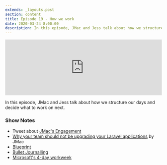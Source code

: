```yaml
---
extends: _layouts.post
section: content
title: Episode 19 - How we work
date: 2020-03-24 8:00:00
description: In this episode, JMac and Jess talk about how we structure our days and decide what to work on next.
---
```

<iframe src="https://share.transistor.fm/e/3b10170f" width="100%" height="180" frameborder="0" scrolling="no" seamless="true" style="width:100%; height:180px;"></iframe>

In this episode, JMac and Jess talk about how we structure our days and decide what to work on next.

### Show Notes
- Tweet about [JMac's Engagement](https://twitter.com/gonedark/status/1236680925548883968)
- [Why your team should not be upgrading your Laravel applications](https://jasonmccreary.me/articles/why-your-team-should-not-upgrade-old-laravel-applications/) by JMac
- [Blueprint](https://github.com/laravel-shift/blueprint)
- [Bullet Journalling](https://bulletjournal.com/pages/learn)
- [Microsoft's 4-day workweek](https://www.businessinsider.com/microsoft-4-day-work-week-boosts-productivity-2019-11)
